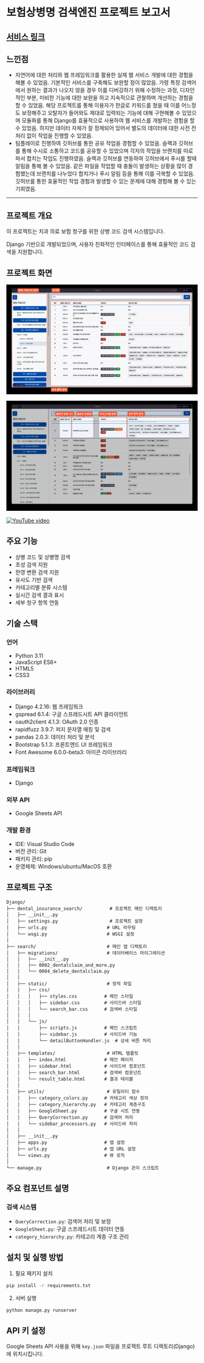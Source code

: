 # 보험상병명 검색엔진 프로젝트 보고서

## [서비스 링크](https://oasis4dent.com/)

## 느낀점

- 자연어에 대한 처리와 웹 프레임워크를 활용한 실제 웹 서비스 개발에 대한 경험을 해볼 수 있었음. 기본적인 서비스를 구축해도 보완할 점이 많았음. 가령 특정 검색어에서 원하는 결과가 나오지 않을 경우 이를 디버깅하기 위해 수정하는 과정, 디자인적인 부분, 미비한 기능에 대한 보완을 하고 지속적으로 관찰하며 개선하는 경험을 할 수 있었음. 해당 프로젝트를 통해 이용자가 한글로 키워드를 쳤을 때 이를 어느정도 보정해주고 오탈자가 들어와도 제대로 입력되는 기능에 대해 구현해볼 수 있었으며 모듈화를 통해 Django를 효율적으로 사용하여 웹 서비스를 개발하는 경험을 할 수 있었음. 하지만 데이터 자체가 잘 정제되어 있어서 별도의 데이터에 대한 사전 전처리 없이 작업을 진행할 수 있었음.
- 팀플레이로 진행하여 깃허브를 통한 공유 작업을 경험할 수 있었음. 슬랙과 깃허브를 통해 수시로 소통하고 코드를 공유할 수 있었으며 각자의 작업을 브랜치를 따로 파서 합치는 작업도 진행하였음. 슬랙과 깃허브를 연동하여 깃허브에서 푸시를 할때 알림을 통해 볼 수 있었음. 같은 파일을 작업할 때 충돌이 발생하는 상황을 많이 경험했는데 브랜치를 나누었다 합치거나 푸시 알림 등을 통해 이를 극복할 수 있었음. 깃허브를 통한 효율적인 작업 경험과 발생할 수 있는 문제에 대해 경험해 볼 수 있는 기회였음.

---

## 프로젝트 개요
이 프로젝트는 치과 의료 보험 청구를 위한 상병 코드 검색 시스템입니다. 

Django 기반으로 개발되었으며, 사용자 친화적인 인터페이스를 통해 효율적인 코드 검색을 지원합니다.

## 프로젝트 화면

![alt text](image.png)

![alt text](image-1.png)

[![YouTube video](https://img.youtube.com/vi/rd_b_Vuj7J0/0.jpg)](https://www.youtube.com/watch?v=rd_b_Vuj7J0)


## 주요 기능
- 상병 코드 및 상병명 검색
- 초성 검색 지원
- 한영 변환 검색 지원
- 유사도 기반 검색
- 카테고리별 분류 시스템
- 실시간 검색 결과 표시
- 세부 청구 항목 연동

## 기술 스택


### 언어
- Python 3.11
- JavaScript ES6+
- HTML5
- CSS3
  
### 라이브러리
- Django 4.2.16: 웹 프레임워크
- gspread 6.1.4: 구글 스프레드시트 API 클라이언트
- oauth2client 4.1.3: OAuth 2.0 인증
- rapidfuzz 3.9.7: 퍼지 문자열 매칭 및 검색
- pandas 2.0.3: 데이터 처리 및 분석
- Bootstrap 5.1.3: 프론트엔드 UI 프레임워크
- Font Awesome 6.0.0-beta3: 아이콘 라이브러리

### 프레임워크
- Django

### 외부 API
- Google Sheets API

### 개발 환경
- IDE: Visual Studio Code
- 버전 관리: Git
- 패키지 관리: pip
- 운영체제: Windows/ubuntu/MacOS 호환

## 프로젝트 구조
```
Django/
├── dental_insurance_search/          # 프로젝트 메인 디렉토리
│   ├── __init__.py
│   ├── settings.py                   # 프로젝트 설정
│   ├── urls.py                      # URL 라우팅
│   └── wsgi.py                      # WSGI 설정
│
├── search/                          # 메인 앱 디렉토리
│   ├── migrations/                  # 데이터베이스 마이그레이션
│   │   ├── __init__.py
│   │   ├── 0002_dentalclaim_and_more.py
│   │   └── 0004_delete_dentalclaim.py
│   │
│   ├── static/                      # 정적 파일
│   │   ├── css/
│   │   │   ├── styles.css          # 메인 스타일
│   │   │   ├── sidebar.css         # 사이드바 스타일
│   │   │   └── search_bar.css      # 검색바 스타일
│   │   │
│   │   └── js/
│   │       ├── scripts.js          # 메인 스크립트
│   │       ├── sidebar.js          # 사이드바 기능
│   │       └── detailButtonHandler.js  # 상세 버튼 처리
│   │
│   ├── templates/                   # HTML 템플릿
│   │   ├── index.html              # 메인 페이지
│   │   ├── sidebar.html            # 사이드바 컴포넌트
│   │   ├── search_bar.html         # 검색바 컴포넌트
│   │   └── result_table.html       # 결과 테이블
│   │
│   ├── utils/                       # 유틸리티 함수
│   │   ├── category_colors.py      # 카테고리 색상 정의
│   │   ├── category_hierarchy.py   # 카테고리 계층구조
│   │   ├── GoogleSheet.py          # 구글 시트 연동
│   │   ├── QueryCorrection.py      # 검색어 처리
│   │   └── sidebar_processors.py   # 사이드바 처리
│   │
│   ├── __init__.py
│   ├── apps.py                     # 앱 설정
│   ├── urls.py                     # 앱 URL 설정
│   └── views.py                    # 뷰 로직
│
└── manage.py                        # Django 관리 스크립트
```
## 주요 컴포넌트 설명

### 검색 시스템
- `QueryCorrection.py`: 검색어 처리 및 보정
- `GoogleSheet.py`: 구글 스프레드시트 데이터 연동
- `category_hierarchy.py`: 카테고리 계층 구조 관리

## 설치 및 실행 방법

1. 필요 패키지 설치

```bash
pip install -r requirements.txt
```

2. 서버 실행

```bash
python manage.py runserver
```

## API 키 설정
Google Sheets API 사용을 위해 `key.json` 파일을 프로젝트 루트 디렉토리(Django)에 위치시킵니다.